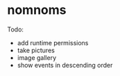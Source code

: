 # nomnoms

Todo:
- add runtime permissions
- take pictures
- image gallery
- show events in descending order
